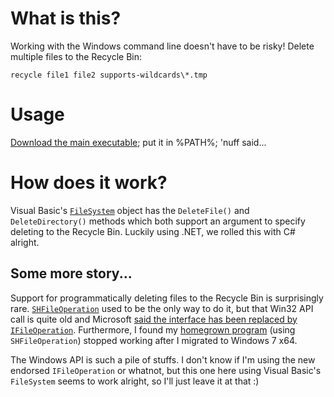 # What is this?

Working with the Windows command line doesn't have to be risky! Delete multiple files to the Recycle Bin:

    recycle file1 file2 supports-wildcards\*.tmp

# Usage

[Download the main executable](http://cloud.github.com/downloads/kizzx2/cmd-recycle/recycle.exe); put it in %PATH%; 'nuff said...

# How does it work?

Visual Basic's [`FileSystem`][vb_filesystem] object has the `DeleteFile()` and `DeleteDirectory()` methods which both support an argument to specify deleting to the Recycle Bin. Luckily using .NET, we rolled this with C# alright.

## Some more story...

Support for programmatically deleting files to the Recycle Bin is surprisingly rare. [`SHFileOperation`][shfileoperation] used to be the only way to do it, but that Win32 API call is quite old and Microsoft [said the interface has been replaced by `IFileOperation`][replaced_with_ifileoperation]. Furthermore, I found my [homegrown program](http://kizzx2.com/blog/index.php/2008/09/27/windows-delete-to-recycle-bin-from-the-command-line/) (using `SHFileOperation`) stopped working after I migrated to Windows 7 x64.

The Windows API is such a pile of stuffs. I don't know if I'm using the new endorsed `IFileOperation` or whatnot, but this one here using Visual Basic's `FileSystem` seems to work alright, so I'll just leave it at that :)

[vb_filesystem]: http://msdn.microsoft.com/en-us/library/0b485hf7(VS.80).aspx
[shfileoperation]: http://msdn.microsoft.com/en-us/library/bb762164(VS.85).aspx
[replaced_with_ifileoperation]: http://msdn.microsoft.com/en-us/library/bb775771(VS.85).aspx
